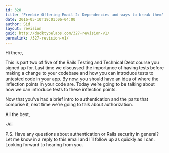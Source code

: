 ```yaml
---
id: 328
title: 'Freebie Offering Email 2: Dependencies and ways to break them'
date: 2016-05-10T19:01:06-04:00
author: Sid
layout: revision
guid: http://ducktypelabs.com/327-revision-v1/
permalink: /327-revision-v1/
---
```

Hi there,

This is part two of five of the Rails Testing and Technical Debt course you signed up for. Last time we discussed the importance of having tests before making a change to your codebase and how you can introduce tests to untested code in your app. By now, you should have an idea of where the inflection points in your code are. Today we&#8217;re going to be talking about how we can introduce tests to these inflection points.

Now that you&#8217;ve had a brief intro to authentication and the parts that comprise it, next time we&#8217;re going to talk about authorization.

All the best,

-Ali

P.S. Have any questions about authentication or Rails security in general? Let me know in a reply to this email and I&#8217;ll follow up as quickly as I can. Looking forward to hearing from you.